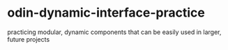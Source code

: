 # odin-dynamic-interface-practice
practicing modular, dynamic components that can be easily used in larger, future projects
